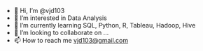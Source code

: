 - 👋 Hi, I’m @vjd103
- 👀 I’m interested in Data Analysis
- 🌱 I’m currently learning SQL, Python, R, Tableau, Hadoop, Hive
- 💞️ I’m looking to collaborate on ...
- 📫 How to reach me vjd103@gmail.com

<!---
vjd103/vjd103 is a ✨ special ✨ repository because its `README.md` (this file) appears on your GitHub profile.
You can click the Preview link to take a look at your changes.
--->
